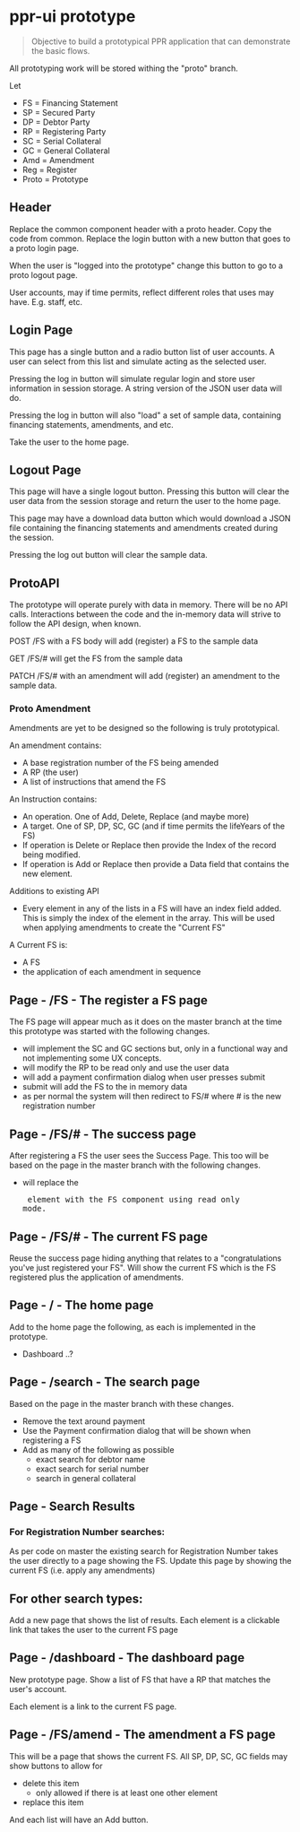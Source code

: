 # ppr-ui prototype

> Objective to build a prototypical PPR application that can demonstrate the basic flows.

All prototyping work will be stored withing the "proto" branch.

Let 

- FS = Financing Statement
- SP = Secured Party
- DP = Debtor Party
- RP = Registering Party
- SC = Serial Collateral
- GC = General Collateral
- Amd = Amendment
- Reg = Register
- Proto = Prototype

## Header

Replace the common component header with a proto header. Copy the code from common. Replace the login button
with a new button that goes to a proto login page.

When the user is "logged into the prototype" change this button to go to a proto logout page.

User accounts, may if time permits, reflect different roles that uses may have. E.g. staff, etc.

## Login Page

This page has a single button and a radio button list of user accounts. A user can select from this list and
simulate acting as the selected user.

Pressing the log in button will simulate regular login and store user information in session storage. 
A string version of the JSON user data will do.

Pressing the log in button will also "load" a set of sample data, containing financing statements, amendments, and etc.

Take the user to the home page.

## Logout Page

This page will have a single logout button. Pressing this button will clear the user data from the session storage
and return the user to the home page.

This page may have a download data button which would download a JSON file containing the financing statements
and amendments created during the session.

Pressing the log out button will clear the sample data.

## ProtoAPI

The prototype will operate purely with data in memory. There will be no API calls.  Interactions between the code and
the in-memory data will strive to follow the API design, when known.


POST /FS with a FS body will add (register) a FS to the sample data

GET /FS/# will get the FS from the sample data

PATCH /FS/# with an amendment will add (register) an amendment to the sample data.

### Proto Amendment

Amendments are yet to be designed so the following is truly prototypical.

An amendment contains:

- A base registration number of the FS being amended
- A RP (the user)
- A list of instructions that amend the FS

An Instruction contains:

- An operation. One of Add, Delete, Replace (and maybe more)
- A target. One of SP, DP, SC, GC (and if time permits the lifeYears of the FS)
- If operation is Delete or Replace then provide the Index of the record being modified.
- If operation is Add or Replace then provide a Data field that contains the new element.

Additions to existing API

- Every element in any of the lists in a FS will have an index field added. This is simply the 
index of the element in the array.  This will be used when applying amendments to create the 
"Current FS"


A Current FS is:

- A FS
- the application of each amendment in sequence


## Page - /FS - The register a FS page

The FS page will appear much as it does on the master branch at the time this prototype was started with the following
changes.

- will implement the SC and GC sections but, only in a functional way and not implementing some UX concepts.
- will modify the RP to be read only and use the user data
- will add a payment confirmation dialog when user presses submit
- submit will add the FS to the in memory data
- as per normal the system will then redirect to FS/# where # is the new registration number

## Page - /FS/# - The success page

After registering a FS the user sees the Success Page. This too will be based on the page in the master branch with 
the following changes.

- will replace the <pre> element with the FS component using read only mode.

## Page - /FS/# - The current FS page

Reuse the success page hiding anything that relates to a "congratulations you've just registered your FS". 
Will show the current FS which is the FS registered plus the application of amendments.

## Page - / - The home page

Add to the home page the following, as each is implemented in the prototype. 

- Dashboard
..?


## Page - /search - The search page

Based on the page in the master branch with these changes.

- Remove the text around payment
- Use the Payment confirmation dialog that will be shown when registering a FS
- Add as many of the following as possible
    - exact search for debtor name
    - exact search for serial number
    - search in general collateral

## Page - Search Results

### For Registration Number searches:

As per code on master the existing search for Registration Number takes the user directly to a page showing 
the FS. Update this page by showing the current FS (i.e. apply any amendments)

## For other search types:

Add a new page that shows the list of results. Each element is a clickable link that takes
the user to the current FS page

## Page - /dashboard - The dashboard page

New prototype page. Show a list of FS that have a RP that matches the user's account.

Each element is a link to the current FS page.


## Page - /FS/amend - The amendment a FS page

This will be a page that shows the current FS. All SP, DP, SC, GC fields may show buttons to allow for

- delete this item
    - only allowed if there is at least one other element
- replace this item
  
And each list will have an Add button.






